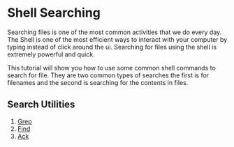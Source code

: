 # Shell Searching

Searching files is one of the most common activities that we do every day. The Shell
is one of the most efficient ways to interact with your computer by typing instead of
click around the ui. Searching for files using the shell is extremely powerful and 
quick. 

This tutorial will show you how to use some common shell commands to search for file.
They are two common types of searches the first is for filenames and the second is
searching for the contents in files.

## Search Utilities

1. [Grep](https://github.com/tacitphoenix/shell-searching/blob/master/grep/README.md)
2. [Find](https://github.com/tacitphoenix/shell-searching/blob/master/find/README.md)
3. [Ack](https://github.com/tacitphoenix/shell-searching/blob/master/ack/README.md)
